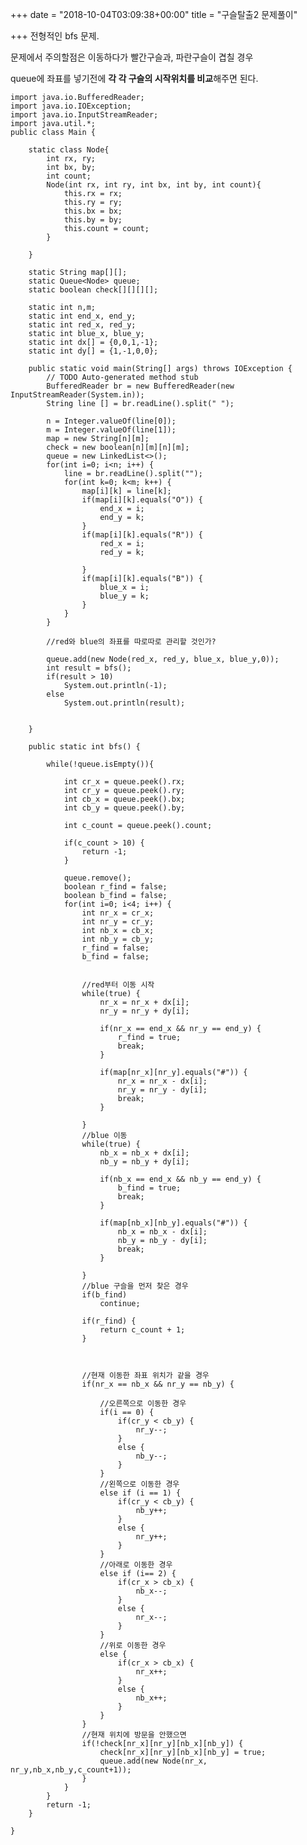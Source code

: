 +++
date = "2018-10-04T03:09:38+00:00"
title = "구슬탈출2 문제풀이"

+++
전형적인 bfs 문제.

문제에서 주의할점은 이동하다가 빨간구슬과, 파란구슬이 겹칠 경우

queue에 좌표를 넣기전에 **각 각 구슬의 시작위치를 비교**해주면 된다.

    import java.io.BufferedReader;
    import java.io.IOException;
    import java.io.InputStreamReader;
    import java.util.*;
    public class Main {
    
    	static class Node{
    		int rx, ry;
    		int bx, by;
    		int count;
    		Node(int rx, int ry, int bx, int by, int count){
    			this.rx = rx;
    			this.ry = ry;
    			this.bx = bx;
    			this.by = by;
    			this.count = count;
    		}
    
    	}
    
    	static String map[][];
    	static Queue<Node> queue;
    	static boolean check[][][][];
    
    	static int n,m;
    	static int end_x, end_y;
    	static int red_x, red_y;
    	static int blue_x, blue_y;
    	static int dx[] = {0,0,1,-1};
    	static int dy[] = {1,-1,0,0};
    
    	public static void main(String[] args) throws IOException {
    		// TODO Auto-generated method stub
    		BufferedReader br = new BufferedReader(new InputStreamReader(System.in));
    		String line [] = br.readLine().split(" ");
    
    		n = Integer.valueOf(line[0]);
    		m = Integer.valueOf(line[1]);
    		map = new String[n][m];
    		check = new boolean[n][m][n][m];
    		queue = new LinkedList<>();
    		for(int i=0; i<n; i++) {
    			line = br.readLine().split("");
    			for(int k=0; k<m; k++) {
    				map[i][k] = line[k];
    				if(map[i][k].equals("O")) {
    					end_x = i;
    					end_y = k;
    				}
    				if(map[i][k].equals("R")) {
    					red_x = i;
    					red_y = k;
    
    				}
    				if(map[i][k].equals("B")) {
    					blue_x = i;
    					blue_y = k;
    				}
    			}
    		}
    
    		//red와 blue의 좌표를 따로따로 관리할 것인가?
    	
    		queue.add(new Node(red_x, red_y, blue_x, blue_y,0));
    		int result = bfs();
    		if(result > 10)
    			System.out.println(-1);
    		else
    			System.out.println(result);
    
    
    	}
    
    	public static int bfs() {
    	
    		while(!queue.isEmpty()){
    			
    			int cr_x = queue.peek().rx;
    			int cr_y = queue.peek().ry;
    			int cb_x = queue.peek().bx;
    			int cb_y = queue.peek().by;
    			 
    			int c_count = queue.peek().count;
    
    			if(c_count > 10) {
    				return -1;
    			}
    
    			queue.remove();
    			boolean r_find = false;
    			boolean b_find = false;
    			for(int i=0; i<4; i++) {
    				int nr_x = cr_x;
    				int nr_y = cr_y;
    				int nb_x = cb_x;
    				int nb_y = cb_y;
    				r_find = false;
    				b_find = false;
    
    
    				//red부터 이동 시작 
    				while(true) {
    					nr_x = nr_x + dx[i];
    					nr_y = nr_y + dy[i];
    
    					if(nr_x == end_x && nr_y == end_y) {
    						r_find = true;
    						break;
    					}
    
    					if(map[nr_x][nr_y].equals("#")) {
    						nr_x = nr_x - dx[i];
    						nr_y = nr_y - dy[i];
    						break;
    					}
    
    				}
    				//blue 이동 
    				while(true) {
    					nb_x = nb_x + dx[i];
    					nb_y = nb_y + dy[i];
    
    					if(nb_x == end_x && nb_y == end_y) {
    						b_find = true;
    						break;
    					}
    
    					if(map[nb_x][nb_y].equals("#")) {
    						nb_x = nb_x - dx[i];
    						nb_y = nb_y - dy[i];
    						break;
    					}
    
    				}
                    //blue 구슬을 먼저 찾은 경우
    				if(b_find)
    					continue;
    
    				if(r_find) {
    					return c_count + 1;
    				}
    
    
    
    				//현재 이동한 좌표 위치가 같을 경우  
    				if(nr_x == nb_x && nr_y == nb_y) {
    
    					//오른쪽으로 이동한 경우 
    					if(i == 0) {
    						if(cr_y < cb_y) {
    							nr_y--;
    						}
    						else {
    							nb_y--;
    						}
    					}
    					//왼쪽으로 이동한 경우 
    					else if (i == 1) {
    						if(cr_y < cb_y) {
    							nb_y++;
    						}
    						else {
    							nr_y++;
    						}
    					}
                        //아래로 이동한 경우
    					else if (i== 2) {
    						if(cr_x > cb_x) {
    							nb_x--;
    						}
    						else {
    							nr_x--;
    						}
    					}
                        //위로 이동한 경우
    					else {
    						if(cr_x > cb_x) {
    							nr_x++;
    						}
    						else {
    							nb_x++;
    						}
    					}
    				}
                    //현재 위치에 방문을 안했으면 
    				if(!check[nr_x][nr_y][nb_x][nb_y]) {
    					check[nr_x][nr_y][nb_x][nb_y] = true;
    					queue.add(new Node(nr_x, nr_y,nb_x,nb_y,c_count+1));
    				}
    			}
    		}
    		return -1;
    	}
    
    }